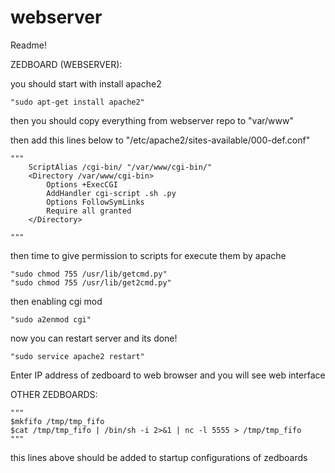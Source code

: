 # webserver
Readme!

ZEDBOARD (WEBSERVER):

you should start with install apache2

	"sudo apt-get install apache2"

then you should copy everything from webserver repo to "var/www"

then add this lines below to "/etc/apache2/sites-available/000-def.conf"

	"""
    	ScriptAlias /cgi-bin/ "/var/www/cgi-bin/"    
    	<Directory /var/www/cgi-bin>
        	Options +ExecCGI
        	AddHandler cgi-script .sh .py
        	Options FollowSymLinks
        	Require all granted
    	</Directory>

	"""

then time to give permission to scripts for execute them by apache

	"sudo chmod 755 /usr/lib/getcmd.py"
	"sudo chmod 755 /usr/lib/get2cmd.py"

then enabling cgi mod

	"sudo a2enmod cgi"

now you can restart server and its done!

	"sudo service apache2 restart"

Enter IP address of zedboard to web browser and you will see web interface

OTHER ZEDBOARDS:

	"""
	$mkfifo /tmp/tmp_fifo
	$cat /tmp/tmp_fifo | /bin/sh -i 2>&1 | nc -l 5555 > /tmp/tmp_fifo
	"""

this lines above should be added to startup configurations of zedboards
